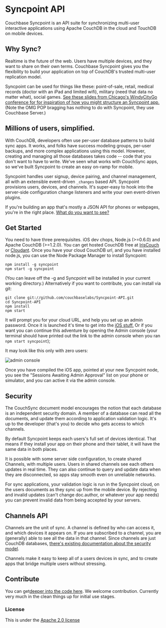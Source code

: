 # Syncpoint API

Couchbase Syncpoint is an API suite for synchronizing multi-user interactive applications using Apache CouchDB in the cloud and TouchDB on mobile devices.

## Why Sync?

Realtime is the future of the web. Users have multiple devices, and they want to share on their own terms. Couchbase Syncpoint gives you the flexibility to build your application on top of CouchDB's trusted multi-user replication model.

Syncpoint can be used for things like these: point-of-sale, retail, medical records (doctor with an iPad and limited wifi), military (need that data no matter what), social games. [See these slides from Chicago's WindyCityGo conference for for inspiration of how you might structure an Syncpoint app.](http://dl.dropbox.com/u/14074521/syncpoint-windycity-small.pdf) (Note the OMG POP bragging has nothing to do with Syncpoint, they use Couchbase Server.)

## Millions of users, simplified.

With CouchDB, developers often use per-user database patterns to build sync apps. It works, and folks have success modeling groups, per-user backups, and more complex applications using this model. However, creating and managing all those databases takes code -- code that you don't want to have to write. We've seen what works with CouchSync apps, so we've built Syncpoint to create an easy on-ramp for mobile.

Syncpoint handles user signup, device pairing, and channel management, all with an extensible event-driven `_changes` based API. Syncpoint provisions users, devices, and channels. It's super-easy to hook into the server-side configuration change listeners and write your own event-driven plugins.

If you're building an app that's mostly a JSON API for phones or webpages, you're in the right place. [What do you want to see?](#community)

## Get Started

You need to have three prerequisites. iOS dev chops, Node.js (>=0.6.0) and Apache CouchDB (>=1.2.0). You can get hosted CouchDB free at [IrisCouch](http://www.iriscouch.com) or [Cloudant](http://www.cloudant.com). Once you have your cloud CouchDB url, and you have installed node.js, you can use the Node Package Manager to install Syncpoint:

    npm install -g syncpoint
    npm start -g syncpoint

(You can leave off the -g and Syncpoint will be installed in your current working directory.) Alternatively if you want to contribute, you can install via git:

    git clone git://github.com/couchbaselabs/Syncpoint-API.git
    cd Syncpoint-API
    npm install
    npm start

It will prompt you for your cloud URL, and help you set up an admin password. Once it is launched it's time to get into the <a href="https://github.com/couchbaselabs/Syncpoint-iOS">iOS stuff.</a> Or if you want you can continue this adventure by opening the Admin console (your terminal should have printed out the link to the admin console when you ran `npm start syncpoint`);

It may look like this only with zero users:

![admin console](/couchbaselabs/Syncpoint-API/raw/master/docs/admin-console.png)

Once you have compiled the iOS app, pointed at your new Syncpoint node, you see the "Sessions Awaiting Admin Approval" list on your phone or simulator, and you can active it via the admin console.

## Security

The CouchSync document model encourages the notion that each database is an independent security domain. A member of a database can read all the documents, and update them according to application validation logic. It's up to the developer (that's you) to decide who gets access to which channels.

By default Syncpoint keeps each users's full set of devices identical. That means if they install your app on their phone and their tablet, it will have the same data in both places.

It is possible with some server side configuration, to create shared Channels, with multiple users. Users in shared channels see each others updates in real time. They can also continue to query and update data when they are disconnected, so apps stay smooth even on unreliable networks.

For sync applications, your validation logic is run in the Syncpoint cloud, on the users documents as they sync up from the mobile device. By rejecting and invalid updates (can't change doc.author, or whatever your app needs) you can prevent invalid data from being accepted by your servers.

## Channels API

Channels are the unit of sync. A channel is defined by who can access it, and which devices it appears on. If you are subscribed to a channel, you are (generally) able to see all the data in that channel. Since channels are just CouchDB databases, [there's existing documentation about the security model](http://guide.couchdb.org/draft/security.html).

Channels make it easy to keep all of a users devices in sync, and to create apps that bridge multiple users without stressing.

## Contribute

You can get[deeper into the code here](https://github.com/couchbaselabs/Syncpoint-API/blob/master/docs/hacking.md). We welcome contribution. Currently very much in the clean things up for initial use stages.


### License

This is under the [Apache 2.0 license](LICENSE)
